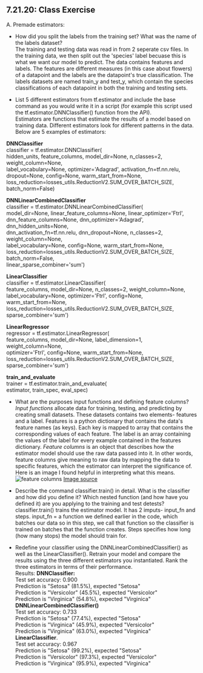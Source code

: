 ## 7.21.20: Class Exercise
A. Premade estimators:<br/>
- How did you split the labels from the training set?  What was the name of the labels dataset?<br/>
The training and testing data was read in from 2 seperate csv files. In the training data, we then split out the 'species' label becuase this is what we want our model to predict. The data contains features and labels. The features are different measures (in this case about flowers) of a datapoint and the labels are the datapoint's true classification. The labels datasets are named train_y and test_y, which contain the species classifications of each datapoint in both the training and testing sets.<br/>

- List 5 different estimators from tf.estimator and include the base command as you would write it in a script (for example this script used the tf.estimator.DNNClassifier() function from the API).<br/>
Estimators are functions that estimate the results of a model based on training data. Different estimators look for different patterns in the data. Below are 5 examples of estimators:<br/>

**DNNClassifier**<br/>
classifier = tf.estimator.DNNClassifier(<br/>
    hidden_units, feature_columns, model_dir=None, n_classes=2, weight_column=None,<br/>
    label_vocabulary=None, optimizer='Adagrad', activation_fn=tf.nn.relu,<br/>
    dropout=None, config=None, warm_start_from=None,<br/>
    loss_reduction=losses_utils.ReductionV2.SUM_OVER_BATCH_SIZE, batch_norm=False)<br/>

**DNNLinearCombinedClassifier**<br/>
classifier = tf.estimator.DNNLinearCombinedClassifier(<br/>
    model_dir=None, linear_feature_columns=None, linear_optimizer='Ftrl',<br/>
    dnn_feature_columns=None, dnn_optimizer='Adagrad', dnn_hidden_units=None,<br/>
    dnn_activation_fn=tf.nn.relu, dnn_dropout=None, n_classes=2, weight_column=None,<br/>
    label_vocabulary=None, config=None, warm_start_from=None,<br/>
    loss_reduction=losses_utils.ReductionV2.SUM_OVER_BATCH_SIZE, batch_norm=False,<br/>
    linear_sparse_combiner='sum')<br/>
    
**LinearClassifier**<br/>
classifier = tf.estimator.LinearClassifier(<br/>
    feature_columns, model_dir=None, n_classes=2, weight_column=None,<br/>
    label_vocabulary=None, optimizer='Ftrl', config=None, warm_start_from=None,<br/>
    loss_reduction=losses_utils.ReductionV2.SUM_OVER_BATCH_SIZE,<br/>
    sparse_combiner='sum')<br/>

**LinearRegressor**<br/>
regressor = tf.estimator.LinearRegressor(<br/>
    feature_columns, model_dir=None, label_dimension=1, weight_column=None,<br/>
    optimizer='Ftrl', config=None, warm_start_from=None,<br/>
    loss_reduction=losses_utils.ReductionV2.SUM_OVER_BATCH_SIZE,<br/>
    sparse_combiner='sum')<br/>
    
**train_and_evaluate**<br/>
trainer = tf.estimator.train_and_evaluate(<br/>
    estimator, train_spec, eval_spec)<br/>
    
- What are the purposes input functions and defining feature columns?<br/>
*Input functions* allocate data for training, testing, and predicting by creating small datasets. These datasets contains two elements- features and a label. Features is a python dictionary that contains the data's feature names (as keys). Each key is mapped to array that contains the corresponding values of each feature. The label is an array containing the values of the label for every example contained in the features dictionary. *Feature columns* is an object that describes how the estimator model should use the raw data passed into it. In other words, feature columns give meaning to raw data by mapping the data to specific features, which the estimator can interpret the significance of. Here is an image I found helpful in interpreting what this means.<br/>
![feature columns](https://aeraposo.github.io/Data-310-Public-Raposo/feature_columns.png)
[Image source](https://medium.com/ml-book/demonstration-of-tensorflow-feature-columns-tf-feature-column-3bfcca4ca5c4)

- Describe the command classifier.train() in detail.  What is the classifier and how did you define it?  Which nested function (and how have you defined it) are you applying to the training and test detests?<br/>
classifier.train() trains the estimator model. It has 2 imputs- input_fn and steps. input_fn = a function we defined earlier in the code, which batches our data so in this step, we call that function so the classifier is trained on batches that the function creates. Steps specifies how long (how many stops) the model should train for.<br/>

- Redefine your classifier using the DNNLinearCombinedClassifier() as well as the LinearClassifier().  Retrain your model and compare the results using the three different estimators you instantiated.  Rank the three estimators in terms of their performance.<br/>
Results:
**DNNClassifier:**<br/>
Test set accuracy: 0.900<br/>
Prediction is "Setosa" (81.5%), expected "Setosa"<br/>
Prediction is "Versicolor" (45.5%), expected "Versicolor"<br/>
Prediction is "Virginica" (54.8%), expected "Virginica"<br/>
**DNNLinearCombinedClassifier()**<br/>
Test set accuracy: 0.733<br/>
Prediction is "Setosa" (77.4%), expected "Setosa"<br/>
Prediction is "Virginica" (45.9%), expected "Versicolor"<br/>
Prediction is "Virginica" (63.0%), expected "Virginica"<br/>
**LinearClassifier**.<br/>
Test set accuracy: 0.967<br/>
Prediction is "Setosa" (99.2%), expected "Setosa"<br/>
Prediction is "Versicolor" (97.3%), expected "Versicolor"<br/>
Prediction is "Virginica" (95.9%), expected "Virginica"<br/>
